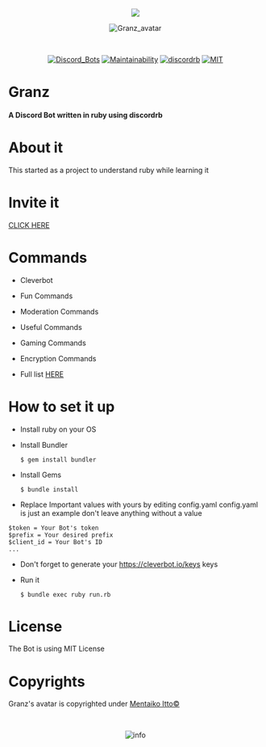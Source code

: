<div align="center">
<br />
  <p>
    <img src="https://i.imgur.com/90xR5vB.png"/></a>
  </p>
  <p>
    <img src="https://i.imgur.com/kG2PYbz.jpg" alt="Granz_avatar"/></a>
  </p>
  <br />
  <p>
    <a href="https://discordbots.org/bot/443053627419000833"><img src="https://discordbots.org/api/widget/status/443053627419000833.svg" alt="Discord_Bots" /></a>
    <a href="https://codeclimate.com/github/GeopJr/Granz_bot/maintainability"><img src="https://api.codeclimate.com/v1/badges/383cd0cd0c9fdc26c487/maintainability" alt="Maintainability" /></a>
    <a href="https://github.com/meew0/discordrb"><img src="https://img.shields.io/badge/discord-rb-red.svg" alt="discordrb" /></a>
    <a href="https://github.com/GeopJr/Granz_bot/blob/master/LICENSE"><img src="https://img.shields.io/badge/LICENSE-MIT-000000.svg" alt="MIT" /></a>
  </p>
</div>

# Granz
#### A Discord Bot written in ruby using discordrb

# About it
This started as a project to understand ruby while learning it
# Invite it
[CLICK HERE](https://discordapp.com/oauth2/authorize?client_id=443053627419000833&scope=bot&permissions=103894080&redirect_uri=https://granz.geopjr.xyz/thanks.html&response_type=code)
# Commands
- Cleverbot
- Fun Commands
- Moderation Commands
- Useful Commands
- Gaming Commands
- Encryption Commands

- Full list [HERE](https://granz.geopjr.xyz/commands.html)
# How to set it up
- Install ruby on your OS
- Install Bundler

	`$ gem install bundler`
- Install Gems

	`$ bundle install`
- Replace Important values with yours by editing config.yaml
	config.yaml is just an example
	don't leave anything without a value
```
$token = Your Bot's token
$prefix = Your desired prefix
$client_id = Your Bot's ID
...
```
- Don't forget to generate your https://cleverbot.io/keys keys
	
- Run it

	`$ bundle exec ruby run.rb`
# License
 The Bot is using MIT License
# Copyrights
Granz's avatar is copyrighted under [Mentaiko Itto©](https://twitter.com/ittorasii)

<div align="center">
  <br />
  <p>
    <img src="https://i.imgur.com/HEtVbUc.png" alt="info"/></a>
  </p>
  </div>

